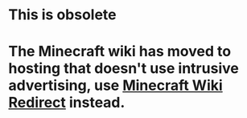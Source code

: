 # This is obsolete

# The Minecraft wiki has moved to hosting that doesn't use intrusive advertising, use [Minecraft Wiki Redirect](https://addons.mozilla.org/en-US/firefox/addon/new-minecraft-wiki-redirect/) instead.
